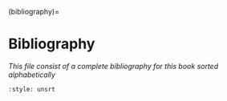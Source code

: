 (bibliography)=
# Bibliography

*This file consist of a complete bibliography for this book sorted alphabetically*

```{bibliography} ../_bibliography/references.bib
:style: unsrt
```
